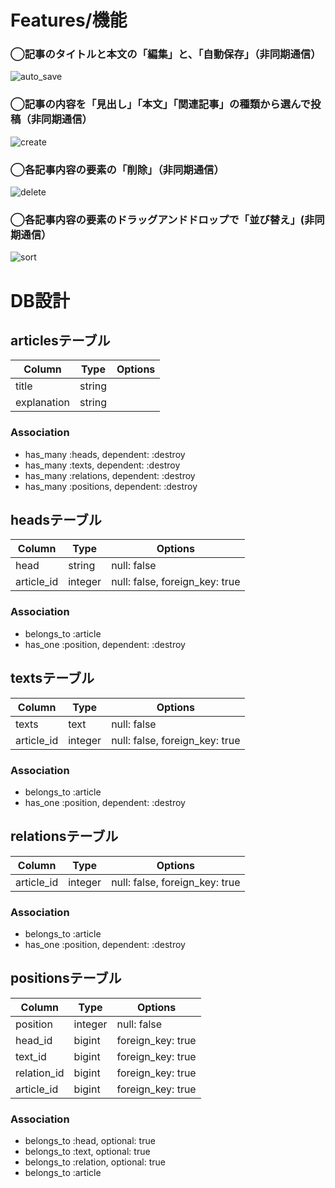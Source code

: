 # Features/機能
### ◯記事のタイトルと本文の「編集」と、「自動保存」（非同期通信）
![auto_save](https://user-images.githubusercontent.com/52994356/69315824-d3f7d780-0c7a-11ea-876f-2695a2f1be91.gif)

### ◯記事の内容を「見出し」「本文」「関連記事」の種類から選んで投稿（非同期通信）
![create](https://user-images.githubusercontent.com/52994356/69315839-dc501280-0c7a-11ea-9fd3-9adbd2cd4b02.gif)

### ◯各記事内容の要素の「削除」（非同期通信）
![delete](https://user-images.githubusercontent.com/52994356/69315844-deb26c80-0c7a-11ea-86a6-7a9764135f50.gif)

### ◯各記事内容の要素のドラッグアンドドロップで「並び替え」(非同期通信）
![sort](https://user-images.githubusercontent.com/52994356/69315847-e245f380-0c7a-11ea-8938-561fffaa6f30.gif)

# DB設計

## articlesテーブル
|Column|Type|Options|
|------|----|-------|
|title|string||
|explanation|string||
### Association
- has_many :heads, dependent: :destroy
- has_many :texts, dependent: :destroy
- has_many :relations, dependent: :destroy
- has_many :positions, dependent: :destroy

## headsテーブル
|Column|Type|Options|
|------|----|-------|
|head|string|null: false|
|article_id|integer|null: false, foreign_key: true|
### Association
- belongs_to :article
- has_one :position, dependent: :destroy

## textsテーブル
|Column|Type|Options|
|------|----|-------|
|texts|text|null: false|
|article_id|integer|null: false, foreign_key: true|
### Association
- belongs_to :article
- has_one :position, dependent: :destroy

## relationsテーブル
|Column|Type|Options|
|------|----|-------|
|article_id|integer|null: false, foreign_key: true|
### Association
- belongs_to :article
- has_one :position, dependent: :destroy

## positionsテーブル
|Column|Type|Options|
|------|----|-------|
|position|integer|null: false|
|head_id|bigint|foreign_key: true|
|text_id|bigint|foreign_key: true|
|relation_id|bigint|foreign_key: true|
|article_id|bigint|foreign_key: true|
### Association
- belongs_to :head, optional: true
- belongs_to :text, optional: true
- belongs_to :relation, optional: true
- belongs_to :article
